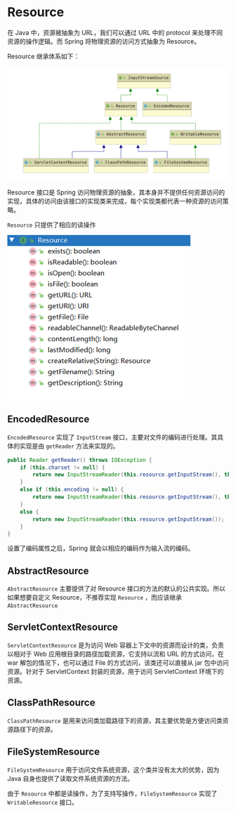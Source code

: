 # Resource

在 Java 中，资源被抽象为 URL，我们可以通过 URL 中的 protocol 来处理不同资源的操作逻辑。而 Spring 将物理资源的访问方式抽象为 Resource。

Resource 继承体系如下：

![](../../../../../.gitbook/assets/resource-ji-cheng-ti-xi-.png)

Resource 接口是 Spring 访问物理资源的抽象，其本身并不提供任何资源访问的实现，具体的访问由该接口的实现类来完成，每个实现类都代表一种资源的访问策略。

`Resource` 只提供了相应的读操作

![](../../../../../.gitbook/assets/resourcemethod.png)

## EncodedResource

`EncodedResource` 实现了 `InputStream` 接口，主要对文件的编码进行处理。其具体的实现是由 `getReader` 方法来实现的。

```java
public Reader getReader() throws IOException {
    if (this.charset != null) {
        return new InputStreamReader(this.resource.getInputStream(), this.charset);
    }
    else if (this.encoding != null) {
        return new InputStreamReader(this.resource.getInputStream(), this.encoding);
    }
    else {
        return new InputStreamReader(this.resource.getInputStream());
    }
}
```

设置了编码属性之后，Spring 就会以相应的编码作为输入流的编码。

## AbstractResource

`AbstractResource` 主要提供了对 Resource 接口的方法的默认的公共实现。所以如果想要自定义 Resource，不推荐实现 `Resource` ，而应该继承 `AbstractResource`

## ServletContextResource

`ServletContextResource` 是为访问 Web 容器上下文中的资源而设计的类，负责以相对于 Web 应用根目录的路径加载资源，它支持以流和 URL 的方式访问，在 war 解包的情况下，也可以通过 File 的方式访问，该类还可以直接从 jar 包中访问资源。针对于 ServletContext 封装的资源，用于访问 ServletContext 环境下的资源。

## ClassPathResource

`ClassPathResource` 是用来访问类加载路径下的资源，其主要优势是方便访问类资源路径下的资源。

## FileSystemResource

`FileSystemResource` 用于访问文件系统资源，这个类并没有太大的优势，因为 Java 自身也提供了读取文件系统资源的方法。

由于 `Resource` 中都是读操作，为了支持写操作，`FileSystemResource` 实现了 `WritableResource` 接口。

